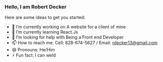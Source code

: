 ### Hello, I am Robert Decker

Here are some ideas to get you started:

- 🔭 I’m currently working on A website for a client of mine
- 🌱 I’m currently learning React.Js
- 🤔 I’m looking for help with Being a Front end Developer
- 📫 How to reach me: Cell: 828-674-5627 / Email: rdecker13@gmail.com
- 😄 Pronouns: He/Him
- ⚡ Fun fact: I can weld
